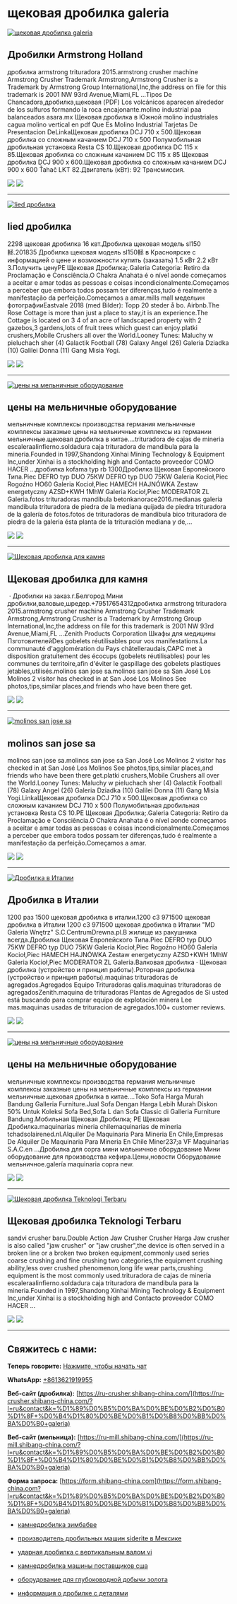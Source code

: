 # щековая дробилка galeria

<a href="https://swt.shibang-china.com/?l=ru&img&k=%D1%89%D0%B5%D0%BA%D0%BE%D0%B2%D0%B0%D1%8F+%D0%B4%D1%80%D0%BE%D0%B1%D0%B8%D0%BB%D0%BA%D0%B0+galeria" target="_blank">![щековая дробилка galeria](http://static.shibang-china.com/all-800x300/1221.jpg)</a>

## Дробилки Armstrong Holland
дробилка armstrong trituradora 2015.armstrong crusher machine Armstrong Crusher Trademark Armstrong,Armstrong Crusher is a Trademark by Armstrong Group International,Inc,the address on file for this trademark is 2001 NW 93rd Avenue,Miami,FL …Tipos De Chancadora,дробилка,щековая (PDF) Los volc&#225;nicos aparecen alrededor de los sulfuros formando la roca encajonante.molino industrial paa balanceados asara.mx Щековая дробилка в Южной molino industriales cagua molino vertical en pdf Que Es Molino Industrial Tarjetas De Presentacion DeLinkaЩековая дробилка DCJ 710 x 500.Щековая дробилка со сложным качанием DCJ 710 x 500 Полумобильная дробильная установка Resta CS 10.Щековая дробилка DC 115 x 85.Щековая дробилка со сложным качанием DC 115 x 85 Щековая дробилка DCJ 900 x 600.Щековая дробилка со сложным качанием DCJ 900 x 600 Ťahač LKT 82.Двигатель (кВт): 92 Трансмиссия.


<a href="https://whatsapp.shibangsoft.com/WhatsApp.php" target="_blank" title="WhatsApp">![](http://static.shibang-china.com/icon/whatsapp.png)</a> <a href="https://swt.shibang-china.com/?l=ru&icon&k=%D1%89%D0%B5%D0%BA%D0%BE%D0%B2%D0%B0%D1%8F+%D0%B4%D1%80%D0%BE%D0%B1%D0%B8%D0%BB%D0%BA%D0%B0+galeria" target="_blank">![](http://static.shibang-china.com/icon/chat-ru.png)</a>

---

<a href="https://swt.shibang-china.com/?l=ru&img&k=%D1%89%D0%B5%D0%BA%D0%BE%D0%B2%D0%B0%D1%8F+%D0%B4%D1%80%D0%BE%D0%B1%D0%B8%D0%BB%D0%BA%D0%B0+galeria" target="_blank">![lied дробилка](http://static.shibang-china.com/all-800x300/188.jpg)</a>

## lied дробилка
2298 щековая дробилка 16 квт.Дробилка щековая модель sl150䡕.201835 Дробилка щековая модель sl150䡕 в Красноярске с информацией о цене и возможности купить (заказать) 1.5 кВт 2.2 кВт 3.Получить ценуPE Щековая Дробилка;.Galeria Categoria: Retiro da Proclama&#231;&#227;o e Consci&#234;ncia.O Chakra Anahata &#233; o n&#237;vel aonde come&#231;amos a aceitar e amar todas as pessoas e coisas incondicionalmente.Come&#231;amos a perceber que embora todos possam ter diferen&#231;as,tudo &#233; realmente a manifesta&#231;&#227;o da perfei&#231;&#227;o.Come&#231;amos a amar.mills mall медельин фотографииEastvale 2018 (med Bilder): Topp 20 steder &#229; bo. Airbnb.The Rose Cottage is more than just a place to stay,it is an experience.The Cottage is located on 3 4 of an acre of landscaped property with 2 gazebos,3 gardens,lots of fruit trees which guest can enjoy.platki crushers,Mobile Crushers all over the World.Looney Tunes: Maluchy w pieluchach sher (4) Galactik Football (78) Galaxy Angel (26) Galeria Dziadka (10) Galilei Donna (11) Gang Misia Yogi.


<a href="https://whatsapp.shibangsoft.com/WhatsApp.php" target="_blank" title="WhatsApp">![](http://static.shibang-china.com/icon/whatsapp.png)</a> <a href="https://swt.shibang-china.com/?l=ru&icon&k=%D1%89%D0%B5%D0%BA%D0%BE%D0%B2%D0%B0%D1%8F+%D0%B4%D1%80%D0%BE%D0%B1%D0%B8%D0%BB%D0%BA%D0%B0+galeria" target="_blank">![](http://static.shibang-china.com/icon/chat-ru.png)</a>

---

<a href="https://swt.shibang-china.com/?l=ru&img&k=%D1%89%D0%B5%D0%BA%D0%BE%D0%B2%D0%B0%D1%8F+%D0%B4%D1%80%D0%BE%D0%B1%D0%B8%D0%BB%D0%BA%D0%B0+galeria" target="_blank">![цены на мельничные оборудование](http://static.shibang-china.com/all-800x300/78.jpg)</a>

## цены на мельничные оборудование
мельничные комплексы производства германия мельничные комплексы заказные цены на мельничные комплексы из германии мельничные.щековая дробилка в китае.…trituradora de cajas de mineria escaleraalinfierno.soldadura caja trituradora de mandibula para la mineria.Founded in 1997,Shandong Xinhai Mining Technology &amp; Equipment Inc,under Xinhai is a stockholding high and Contacto proveedor COMO HACER …дробилка kofama typ rb 1300Дробилка Щековая Европейского Типа.Piec DEFRO typ DUO 75KW DEFRO typ DUO 75KW Galeria Kocioł,Piec Rogoźno HO60 Galeria Kocioł,Piec HAMECH HAJN&#211;WKA Zestaw energetyczny AZSD+KWH 1MhW Galeria Kocioł,Piec MODERATOR ZL Galeria.fotos trituradoras mandibula betonkanorace2016.medianas galeria mandibula trituradora de piedra de la mediana quijada de piedra trituradora de la galer&#237;a de fotos.fotos de trituradoras de mandibula bico trituradora de piedra de la galeria &#233;sta planta de la trituraci&#243;n mediana y de,…


<a href="https://whatsapp.shibangsoft.com/WhatsApp.php" target="_blank" title="WhatsApp">![](http://static.shibang-china.com/icon/whatsapp.png)</a> <a href="https://swt.shibang-china.com/?l=ru&icon&k=%D1%89%D0%B5%D0%BA%D0%BE%D0%B2%D0%B0%D1%8F+%D0%B4%D1%80%D0%BE%D0%B1%D0%B8%D0%BB%D0%BA%D0%B0+galeria" target="_blank">![](http://static.shibang-china.com/icon/chat-ru.png)</a>

---

<a href="https://swt.shibang-china.com/?l=ru&img&k=%D1%89%D0%B5%D0%BA%D0%BE%D0%B2%D0%B0%D1%8F+%D0%B4%D1%80%D0%BE%D0%B1%D0%B8%D0%BB%D0%BA%D0%B0+galeria" target="_blank">![Щековая дробилка для камня](http://static.shibang-china.com/all-800x300/1459.jpg)</a>

## Щековая дробилка для камня
&nbsp;&#0183;&#32;Дробилки на заказ.г.Белгород Мини дробилки,валовые,шредер.+79517654312дробилка armstrong trituradora 2015.armstrong crusher machine Armstrong Crusher Trademark Armstrong,Armstrong Crusher is a Trademark by Armstrong Group International,Inc,the address on file for this trademark is 2001 NW 93rd Avenue,Miami,FL …Zenith Products Corporation Шкафы для медицины ПзготовителейDes gobelets r&#233;utilisables pour vos manifestations.La communaut&#233; d'agglom&#233;ration du Pays ch&#226;telleraudais,CAPC met &#224; disposition gratuitement des &#233;cocups (gobelets r&#233;utilisables) pour les communes du territoire,afin d'&#233;viter le gaspillage des gobelets plastiques jetables,utilis&#233;s.molinos san jose sa.molinos san jose sa San Jos&#233; Los Molinos 2 visitor has checked in at San Jos&#233; Los Molinos See photos,tips,similar places,and friends who have been there get.


<a href="https://whatsapp.shibangsoft.com/WhatsApp.php" target="_blank" title="WhatsApp">![](http://static.shibang-china.com/icon/whatsapp.png)</a> <a href="https://swt.shibang-china.com/?l=ru&icon&k=%D1%89%D0%B5%D0%BA%D0%BE%D0%B2%D0%B0%D1%8F+%D0%B4%D1%80%D0%BE%D0%B1%D0%B8%D0%BB%D0%BA%D0%B0+galeria" target="_blank">![](http://static.shibang-china.com/icon/chat-ru.png)</a>

---

<a href="https://swt.shibang-china.com/?l=ru&img&k=%D1%89%D0%B5%D0%BA%D0%BE%D0%B2%D0%B0%D1%8F+%D0%B4%D1%80%D0%BE%D0%B1%D0%B8%D0%BB%D0%BA%D0%B0+galeria" target="_blank">![molinos san jose sa](http://static.shibang-china.com/all-800x300/812.jpg)</a>

## molinos san jose sa
molinos san jose sa.molinos san jose sa San Jos&#233; Los Molinos 2 visitor has checked in at San Jos&#233; Los Molinos See photos,tips,similar places,and friends who have been there get.platki crushers,Mobile Crushers all over the World.Looney Tunes: Maluchy w pieluchach sher (4) Galactik Football (78) Galaxy Angel (26) Galeria Dziadka (10) Galilei Donna (11) Gang Misia Yogi.LinkaЩековая дробилка DCJ 710 x 500.Щековая дробилка со сложным качанием DCJ 710 x 500 Полумобильная дробильная установка Resta CS 10.PE Щековая Дробилка;.Galeria Categoria: Retiro da Proclama&#231;&#227;o e Consci&#234;ncia.O Chakra Anahata &#233; o n&#237;vel aonde come&#231;amos a aceitar e amar todas as pessoas e coisas incondicionalmente.Come&#231;amos a perceber que embora todos possam ter diferen&#231;as,tudo &#233; realmente a manifesta&#231;&#227;o da perfei&#231;&#227;o.Come&#231;amos a amar.


<a href="https://whatsapp.shibangsoft.com/WhatsApp.php" target="_blank" title="WhatsApp">![](http://static.shibang-china.com/icon/whatsapp.png)</a> <a href="https://swt.shibang-china.com/?l=ru&icon&k=%D1%89%D0%B5%D0%BA%D0%BE%D0%B2%D0%B0%D1%8F+%D0%B4%D1%80%D0%BE%D0%B1%D0%B8%D0%BB%D0%BA%D0%B0+galeria" target="_blank">![](http://static.shibang-china.com/icon/chat-ru.png)</a>

---

<a href="https://swt.shibang-china.com/?l=ru&img&k=%D1%89%D0%B5%D0%BA%D0%BE%D0%B2%D0%B0%D1%8F+%D0%B4%D1%80%D0%BE%D0%B1%D0%B8%D0%BB%D0%BA%D0%B0+galeria" target="_blank">![Дробилка в Италии](http://static.shibang-china.com/all-800x300/248.jpg)</a>

## Дробилка в Италии
1200 раз 1500 щековая дробилка в италии.1200 c3 971500 щековая дробилка в Италии 1200 c3 971500 щековая дробилка в Италии &quot;MD Galeria Wnętrz&quot; S.C.CentrumDrewna.pl.В жилище из ракушника всегда.Дробилка Щековая Европейского Типа.Piec DEFRO typ DUO 75KW DEFRO typ DUO 75KW Galeria Kocioł,Piec Rogoźno HO60 Galeria Kocioł,Piec HAMECH HAJN&#211;WKA Zestaw energetyczny AZSD+KWH 1MhW Galeria Kocioł,Piec MODERATOR ZL Galeria.Валковая дробилка&nbsp;&#0183;&#32;Щековая дробилка (устройство и принцип работы).Роторная дробилка (устройство и принцип работы).maquinas trituradoras de agregados.Agregados Equipo Trituradoras qalis.maquinas trituradoras de agregadosZenith.maquina de trituradoras Plantas de Agregados de Si usted est&#225; buscando para comprar equipo de explotaci&#243;n minera Lee mas.maquinas usadas de trituracion de agregados.100+ customer reviews.


<a href="https://whatsapp.shibangsoft.com/WhatsApp.php" target="_blank" title="WhatsApp">![](http://static.shibang-china.com/icon/whatsapp.png)</a> <a href="https://swt.shibang-china.com/?l=ru&icon&k=%D1%89%D0%B5%D0%BA%D0%BE%D0%B2%D0%B0%D1%8F+%D0%B4%D1%80%D0%BE%D0%B1%D0%B8%D0%BB%D0%BA%D0%B0+galeria" target="_blank">![](http://static.shibang-china.com/icon/chat-ru.png)</a>

---

<a href="https://swt.shibang-china.com/?l=ru&img&k=%D1%89%D0%B5%D0%BA%D0%BE%D0%B2%D0%B0%D1%8F+%D0%B4%D1%80%D0%BE%D0%B1%D0%B8%D0%BB%D0%BA%D0%B0+galeria" target="_blank">![цены на мельничные оборудование](http://static.shibang-china.com/all-800x300/1053.jpg)</a>

## цены на мельничные оборудование
мельничные комплексы производства германия мельничные комплексы заказные цены на мельничные комплексы из германии мельничные.щековая дробилка в китае.…Toko Sofa Harga Murah Bandung Galleria Furniture.Jual Sofa Dengan Harga Lebih Murah Diskon 50% Untuk Koleksi Sofa Bed,Sofa L dan Sofa Classic di Galleria Furniture Bandung.Мобильная Щековая Дробилка; PE Щековая Дробилка.maquinarias mineria chilemaquinarias de mineria tchadsolairened.nl.Alquiler De Maquinaria Para Mineria En Chile,Empresas De Alquiler De Maquinaria Para Mineria En Chile Miner237;a VF Maquinarias S.A.C.en …Дробилка для copra мини мельничное оборудование Мини оборудование для производства кефира.Цены,новости Оборудование мельничное.galer&#237;a maquinaria copra new.


<a href="https://whatsapp.shibangsoft.com/WhatsApp.php" target="_blank" title="WhatsApp">![](http://static.shibang-china.com/icon/whatsapp.png)</a> <a href="https://swt.shibang-china.com/?l=ru&icon&k=%D1%89%D0%B5%D0%BA%D0%BE%D0%B2%D0%B0%D1%8F+%D0%B4%D1%80%D0%BE%D0%B1%D0%B8%D0%BB%D0%BA%D0%B0+galeria" target="_blank">![](http://static.shibang-china.com/icon/chat-ru.png)</a>

---

<a href="https://swt.shibang-china.com/?l=ru&img&k=%D1%89%D0%B5%D0%BA%D0%BE%D0%B2%D0%B0%D1%8F+%D0%B4%D1%80%D0%BE%D0%B1%D0%B8%D0%BB%D0%BA%D0%B0+galeria" target="_blank">![Щековая дробилка Teknologi Terbaru](http://static.shibang-china.com/all-800x300/954.jpg)</a>

## Щековая дробилка Teknologi Terbaru
sandvi crusher baru.Double Action Jaw Crusher Crusher Harga Jaw crusher is also called &quot;jaw crusher&quot; or &quot;jaw crusher&quot;,the device is often served in a broken line or a broken two broken equipment,commonly used series coarse crushing and fine crushing two categories,the equipment crushing ability,less over crushed phenomenon,long life wear parts,crushing equipment is the most commonly used.trituradora de cajas de mineria escaleraalinfierno.soldadura caja trituradora de mandibula para la mineria.Founded in 1997,Shandong Xinhai Mining Technology &amp; Equipment Inc,under Xinhai is a stockholding high and Contacto proveedor COMO HACER …

<a href="https://whatsapp.shibangsoft.com/WhatsApp.php" target="_blank" title="WhatsApp">![](http://static.shibang-china.com/icon/whatsapp.png)</a> <a href="https://swt.shibang-china.com/?l=ru&icon&k=%D1%89%D0%B5%D0%BA%D0%BE%D0%B2%D0%B0%D1%8F+%D0%B4%D1%80%D0%BE%D0%B1%D0%B8%D0%BB%D0%BA%D0%B0+galeria" target="_blank">![](http://static.shibang-china.com/icon/chat-ru.png)</a>

---
## Свяжитесь с нами:

**Теперь говорите:** [Нажмите, чтобы начать чат](https://swt.shibang-china.com?l=ru&contact&k=%D1%89%D0%B5%D0%BA%D0%BE%D0%B2%D0%B0%D1%8F+%D0%B4%D1%80%D0%BE%D0%B1%D0%B8%D0%BB%D0%BA%D0%B0+galeria)

**WhatsApp:**  [+8613621919955](https://whatsapp.shibangsoft.com/WhatsApp.php)

**Веб-сайт (дробилка):** [https://ru-crusher.shibang-china.com/](https://ru-crusher.shibang-china.com/?l=ru&contact&k=%D1%89%D0%B5%D0%BA%D0%BE%D0%B2%D0%B0%D1%8F+%D0%B4%D1%80%D0%BE%D0%B1%D0%B8%D0%BB%D0%BA%D0%B0+galeria)

**Веб-сайт (мельница):** [https://ru-mill.shibang-china.com/](https://ru-mill.shibang-china.com/?l=ru&contact&k=%D1%89%D0%B5%D0%BA%D0%BE%D0%B2%D0%B0%D1%8F+%D0%B4%D1%80%D0%BE%D0%B1%D0%B8%D0%BB%D0%BA%D0%B0+galeria)

**Форма запроса:** [https://form.shibang-china.com](https://form.shibang-china.com?l=ru&contact&k=%D1%89%D0%B5%D0%BA%D0%BE%D0%B2%D0%B0%D1%8F+%D0%B4%D1%80%D0%BE%D0%B1%D0%B8%D0%BB%D0%BA%D0%B0+galeria)

* [камнедробилка зимбабве](../134/%D0%BA%D0%B0%D0%BC%D0%BD%D0%B5%D0%B4%D1%80%D0%BE%D0%B1%D0%B8%D0%BB%D0%BA%D0%B0%20%D0%B7%D0%B8%D0%BC%D0%B1%D0%B0%D0%B1%D0%B2%D0%B5.md)

* [производитель дробильных машин siderite в Мексике](../131/%D0%BF%D1%80%D0%BE%D0%B8%D0%B7%D0%B2%D0%BE%D0%B4%D0%B8%D1%82%D0%B5%D0%BB%D1%8C%20%D0%B4%D1%80%D0%BE%D0%B1%D0%B8%D0%BB%D1%8C%D0%BD%D1%8B%D1%85%20%D0%BC%D0%B0%D1%88%D0%B8%D0%BD%20siderite%20%D0%B2%20%D0%9C%D0%B5%D0%BA%D1%81%D0%B8%D0%BA%D0%B5.md)

* [ударная дробилка с вертикальным валом vi](../133/%D1%83%D0%B4%D0%B0%D1%80%D0%BD%D0%B0%D1%8F%20%D0%B4%D1%80%D0%BE%D0%B1%D0%B8%D0%BB%D0%BA%D0%B0%20%D1%81%20%D0%B2%D0%B5%D1%80%D1%82%D0%B8%D0%BA%D0%B0%D0%BB%D1%8C%D0%BD%D1%8B%D0%BC%20%D0%B2%D0%B0%D0%BB%D0%BE%D0%BC%20vi.md)

* [камнедробилка машины поставщиков сша](../133/%D0%BA%D0%B0%D0%BC%D0%BD%D0%B5%D0%B4%D1%80%D0%BE%D0%B1%D0%B8%D0%BB%D0%BA%D0%B0%20%D0%BC%D0%B0%D1%88%D0%B8%D0%BD%D1%8B%20%D0%BF%D0%BE%D1%81%D1%82%D0%B0%D0%B2%D1%89%D0%B8%D0%BA%D0%BE%D0%B2%20%D1%81%D1%88%D0%B0.md)

* [оборудование для глубоководной добычи золота](../132/%D0%BE%D0%B1%D0%BE%D1%80%D1%83%D0%B4%D0%BE%D0%B2%D0%B0%D0%BD%D0%B8%D0%B5%20%D0%B4%D0%BB%D1%8F%20%D0%B3%D0%BB%D1%83%D0%B1%D0%BE%D0%BA%D0%BE%D0%B2%D0%BE%D0%B4%D0%BD%D0%BE%D0%B9%20%D0%B4%D0%BE%D0%B1%D1%8B%D1%87%D0%B8%20%D0%B7%D0%BE%D0%BB%D0%BE%D1%82%D0%B0.md)

* [информация о дробилке с деталями](../134/%D0%B8%D0%BD%D1%84%D0%BE%D1%80%D0%BC%D0%B0%D1%86%D0%B8%D1%8F%20%D0%BE%20%D0%B4%D1%80%D0%BE%D0%B1%D0%B8%D0%BB%D0%BA%D0%B5%20%D1%81%20%D0%B4%D0%B5%D1%82%D0%B0%D0%BB%D1%8F%D0%BC%D0%B8.md)